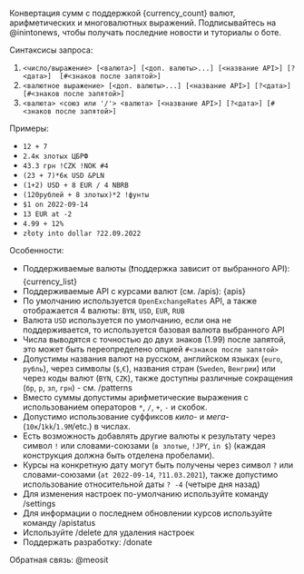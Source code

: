 Конвертация сумм с поддержкой {currency_count} валют, арифметических и многовалютных выражений.
Подписывайтесь на @inintonews, чтобы получать последние новости и туториалы о боте.

Синтаксисы запроса:
1) `<число/выражение> [<валюта>] [<доп. валюты>...] [<название API>] [?<дата>]  [#<знаков после запятой>]`
2) `<валютное выражение> [<доп. валюты>...] [<название API>] [?<дата>] [#<знаков после запятой>]`
3) `<валюта> <союз или '/'> <валюта> [<название API>] [?<дата>] [#<знаков после запятой>]`

Примеры:
- `12 + 7`
- `2.4к злотых ЦБРФ`
- `43.3 грн !CZK !NOK #4`
- `(23 + 7)*6к USD &PLN`
- `(1+2) USD + 8 EUR / 4 NBRB`
- `(120рублей + 8 злотых)*2 !фунты`
- `$1 on 2022-09-14`
- `13 EUR at -2`
- `4.99 + 12%`
- `złoty into dollar ?22.09.2022`

Особенности:
- Поддерживаемые валюты (❗поддержка зависит от выбранного API): {currency_list}
- Поддерживаемые API с курсами валют (см. /apis): {apis}
- По умолчанию используется `OpenExchangeRates` API, а также отображается 4 валюты: `BYN`, `USD`, `EUR`, `RUB`
- Валюта `USD` используется по умолчанию, если она не поддерживается, то используется базовая валюта выбранного API 
- Числа выводятся с точностью до двух знаков (1.99) после запятой, это может быть переопределено опцией `#<знаков после запятой>`  
- Допустимы названия валют на русском, английском языках (`euro`, `рубль`), через символы (`$`,`€`), названия стран (`Sweden`, `Венгрии`)  или через коды валют (`BYN`, `CZK`), также доступны различные сокращения (`бр`, `р`, `зл`, `грн`) - см. /patterns
- Вместо суммы допустимы арифметические выражения с использованием операторов `*`, `/`, `+`, `-` и скобок.
- Допустимо использование суффиксов _кило-_ и _мега-_ (`10к`/`1kk`/`1.9M`/etc.) в числах.
- Есть возможность добавлять другие валюты к результату через символ `!` или словами-союзами (`в злотые`, `!JPY`, `in $`) (каждая конструкция должна быть отделена пробелами).
- Курсы на конкретную дату могут быть получены через символ `?` или словами-союзами (`at 2022-09-14`, `?11.03.2021`), также допустимо использование относительной даты `? -4` (четыре дня назад)
- Для изменения настроек по-умолчанию используйте команду /settings
- Для информации о последнем обновлении курсов используйте команду /apistatus
- Используйте /delete для удаления настроек
- Поддержать разработку: /donate

Обратная связь: @meosit